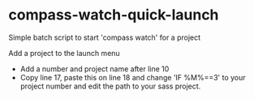 # compass-watch-quick-launch
Simple batch script to start 'compass watch' for a project

Add a project to the launch menu
- Add a number and project name after line 10
- Copy line 17, paste this on line 18 and change 'IF %M%==3' to your project number and edit the path to your sass project.


